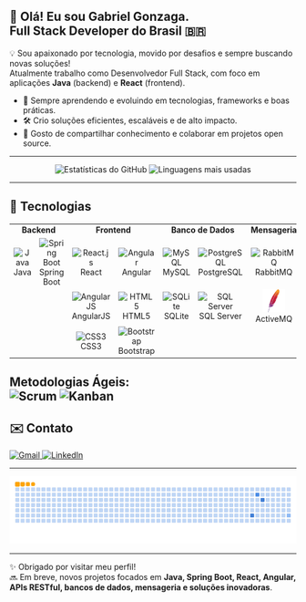 <h2 align="left">👋 Olá! Eu sou Gabriel Gonzaga.<br/>Full Stack Developer do Brasil 🇧🇷</h2>

💡 Sou apaixonado por tecnologia, movido por desafios e sempre buscando novas soluções!  
Atualmente trabalho como Desenvolvedor Full Stack, com foco em aplicações **Java** (backend) e **React** (frontend).

- 🚀 Sempre aprendendo e evoluindo em tecnologias, frameworks e boas práticas.
- 🛠️ Crio soluções eficientes, escaláveis e de alto impacto.
- 💬 Gosto de compartilhar conhecimento e colaborar em projetos open source.

---

<div align="center">
  <img src="https://github-readme-stats.vercel.app/api?username=Gonzaga777&hide_title=false&hide_rank=false&show_icons=true&include_all_commits=true&count_private=true&disable_animations=false&theme=dracula&locale=pt-br&hide_border=false" height="150" alt="Estatísticas do GitHub" />
  <img src="https://github-readme-stats.vercel.app/api/top-langs?username=Gonzaga777&locale=pt-br&hide_title=false&layout=compact&card_width=320&langs_count=6&theme=dracula&hide_border=false" height="150" alt="Linguagens mais usadas" />
</div>

---

## 🚀 Tecnologias

<table>
  <tr>
    <td align="center" colspan="2"><strong>Backend</strong></td>
    <td align="center" colspan="2"><strong>Frontend</strong></td>
    <td align="center" colspan="2"><strong>Banco de Dados</strong></td>
    <td align="center"><strong>Mensageria</strong></td>
    <td align="center" colspan="2"><strong>Versionamento</strong></td>
  </tr>
  <tr>
    <td align="center">
      <img src="https://cdn.jsdelivr.net/gh/devicons/devicon/icons/java/java-original.svg" height="40" alt="Java" /><br>Java
    </td>
    <td align="center">
      <img src="https://cdn.jsdelivr.net/gh/devicons/devicon/icons/spring/spring-original.svg" height="40" alt="Spring Boot" /><br>Spring Boot
    </td>
    <td align="center">
      <img src="https://cdn.jsdelivr.net/gh/devicons/devicon/icons/react/react-original.svg" height="40" alt="React.js" /><br>React
    </td>
    <td align="center">
      <img src="https://cdn.jsdelivr.net/gh/devicons/devicon/icons/angular/angular-original.svg" height="40" alt="Angular" /><br>Angular
    </td>
    <td align="center">
      <img src="https://cdn.jsdelivr.net/gh/devicons/devicon/icons/mysql/mysql-original.svg" height="40" alt="MySQL" /><br>MySQL
    </td>
    <td align="center">
      <img src="https://cdn.jsdelivr.net/gh/devicons/devicon/icons/postgresql/postgresql-original.svg" height="40" alt="PostgreSQL" /><br>PostgreSQL
    </td>
    <td align="center">
      <img src="https://cdn.jsdelivr.net/gh/devicons/devicon/icons/rabbitmq/rabbitmq-original.svg" height="40" alt="RabbitMQ" /><br>RabbitMQ
    </td>
    <td align="center">
      <img src="https://cdn.jsdelivr.net/gh/devicons/devicon/icons/git/git-original.svg" height="40" alt="Git" /><br>Git
    </td>
    <td align="center">
      <img src="https://cdn.jsdelivr.net/gh/devicons/devicon/icons/github/github-original.svg" height="40" alt="GitHub" /><br>GitHub
    </td>
  </tr>
  <tr>
    <td></td>
    <td></td>
    <td align="center">
      <img src="https://cdn.jsdelivr.net/gh/devicons/devicon/icons/angularjs/angularjs-original.svg" height="40" alt="AngularJS" /><br>AngularJS
    </td>
    <td align="center">
      <img src="https://cdn.jsdelivr.net/gh/devicons/devicon/icons/html5/html5-original.svg" height="40" alt="HTML5" /><br>HTML5
    </td>
    <td align="center">
      <img src="https://cdn.jsdelivr.net/gh/devicons/devicon/icons/sqlite/sqlite-original.svg" height="40" alt="SQLite" /><br>SQLite
    </td>
    <td align="center">
      <img src="https://cdn.jsdelivr.net/gh/devicons/devicon/icons/microsoftsqlserver/microsoftsqlserver-plain.svg" height="40" alt="SQL Server" /><br>SQL Server
    </td>
    <td align="center">
      <img src="https://raw.githubusercontent.com/devicons/devicon/master/icons/apache/apache-original.svg" height="40" alt="ActiveMQ" /><br>ActiveMQ
    </td>
    <td align="center">
      <img src="https://cdn.jsdelivr.net/gh/devicons/devicon/icons/gitlab/gitlab-original.svg" height="40" alt="GitLab" /><br>GitLab
    </td>
    <td align="center">
      <img src="https://cdn.jsdelivr.net/gh/devicons/devicon/icons/javascript/javascript-original.svg" height="40" alt="JavaScript" /><br>JavaScript
    </td>
  </tr>
  <tr>
    <td></td>
    <td></td>
    <td align="center">
      <img src="https://cdn.jsdelivr.net/gh/devicons/devicon/icons/css3/css3-original.svg" height="40" alt="CSS3" /><br>CSS3
    </td>
    <td align="center">
      <img src="https://cdn.jsdelivr.net/gh/devicons/devicon/icons/bootstrap/bootstrap-original.svg" height="40" alt="Bootstrap" /><br>Bootstrap
    </td>
    <td colspan="5"></td>
  </tr>
</table>

**Metodologias Ágeis:**  
<img src="https://img.shields.io/badge/Scrum-0052CC?style=for-the-badge&logo=scrumalliance&logoColor=white" height="25" alt="Scrum" />
<img src="https://img.shields.io/badge/Kanban-0088CE?style=for-the-badge&logo=kanbanize&logoColor=white" height="25" alt="Kanban" />
---

## ✉️ Contato

<a href="mailto:gabrielgonzaga.dev@gmail.com" target="_blank">
  <img src="https://img.shields.io/static/v1?message=Gmail&logo=gmail&label=&color=D14836&logoColor=white&labelColor=&style=for-the-badge" height="35" alt="Gmail" />
</a>
<a href="https://www.linkedin.com/in/gabriel-gonzaga-dev/" target="_blank">
  <img src="https://img.shields.io/static/v1?message=LinkedIn&logo=linkedin&label=&color=0077B5&logoColor=white&labelColor=&style=for-the-badge" height="35" alt="LinkedIn" />
</a>

---

<div align="center">
  <img src="https://raw.githubusercontent.com/Gonzaga777/Gonzaga777/output/ocean.gif" alt="Snake animation gif" />
</div>

---

✨ Obrigado por visitar meu perfil!  
🔜 Em breve, novos projetos focados em **Java, Spring Boot, React, Angular, APIs RESTful, bancos de dados, mensageria e soluções inovadoras**.
